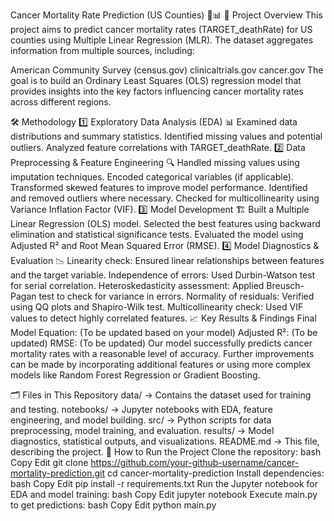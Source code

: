 Cancer Mortality Rate Prediction (US Counties) 🏥📊
📌 Project Overview
This project aims to predict cancer mortality rates (TARGET_deathRate) for US counties using Multiple Linear Regression (MLR). The dataset aggregates information from multiple sources, including:

American Community Survey (census.gov)
clinicaltrials.gov
cancer.gov
The goal is to build an Ordinary Least Squares (OLS) regression model that provides insights into the key factors influencing cancer mortality rates across different regions.

🛠 Methodology
1️⃣ Exploratory Data Analysis (EDA) 📊
Examined data distributions and summary statistics.
Identified missing values and potential outliers.
Analyzed feature correlations with TARGET_deathRate.
2️⃣ Data Preprocessing & Feature Engineering 🔍
Handled missing values using imputation techniques.
Encoded categorical variables (if applicable).
Transformed skewed features to improve model performance.
Identified and removed outliers where necessary.
Checked for multicollinearity using Variance Inflation Factor (VIF).
3️⃣ Model Development 🏗
Built a Multiple Linear Regression (OLS) model.
Selected the best features using backward elimination and statistical significance tests.
Evaluated the model using Adjusted R² and Root Mean Squared Error (RMSE).
4️⃣ Model Diagnostics & Evaluation 📉
Linearity check: Ensured linear relationships between features and the target variable.
Independence of errors: Used Durbin-Watson test for serial correlation.
Heteroskedasticity assessment: Applied Breusch-Pagan test to check for variance in errors.
Normality of residuals: Verified using QQ plots and Shapiro-Wilk test.
Multicollinearity check: Used VIF values to detect highly correlated features.
📈 Key Results & Findings
Final Model Equation: (To be updated based on your model)
Adjusted R²: (To be updated)
RMSE: (To be updated)
Our model successfully predicts cancer mortality rates with a reasonable level of accuracy. Further improvements can be made by incorporating additional features or using more complex models like Random Forest Regression or Gradient Boosting.

🗂 Files in This Repository
data/ → Contains the dataset used for training and testing.
notebooks/ → Jupyter notebooks with EDA, feature engineering, and model building.
src/ → Python scripts for data preprocessing, model training, and evaluation.
results/ → Model diagnostics, statistical outputs, and visualizations.
README.md → This file, describing the project.
🚀 How to Run the Project
Clone the repository:
bash
Copy
Edit
git clone https://github.com/your-github-username/cancer-mortality-prediction.git
cd cancer-mortality-prediction
Install dependencies:
bash
Copy
Edit
pip install -r requirements.txt
Run the Jupyter notebook for EDA and model training:
bash
Copy
Edit
jupyter notebook
Execute main.py to get predictions:
bash
Copy
Edit
python main.py
